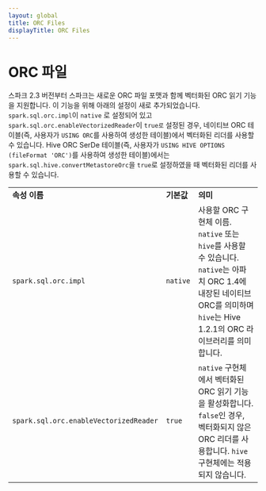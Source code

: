 ```yaml
---
layout: global
title: ORC Files
displayTitle: ORC Files
---
```


# **ORC 파일**

스파크 2.3 버전부터 스파크는 새로운 ORC 파일 포맷과 함께 벡터화된 ORC 읽기 기능을 지원합니다. 이 기능을 위해 아래의 설정이 새로 추가되었습니다. `spark.sql.orc.impl`이 `native` 로 설정되어 있고 `spark.sql.orc.enableVectorizedReader`이 `true로` 설정된 경우, 네이티브 ORC 테이블(즉, 사용자가 `USING ORC`를 사용하여 생성한 테이블)에서 벡터화된 리더를 사용할 수 있습니다. Hive ORC SerDe 테이블(즉, 사용자가 `USING HIVE OPTIONS (fileFormat 'ORC')`를 사용하여 생성한 테이블)에서는  `spark.sql.hive.convertMetastoreOrc`을 `true`로 설정하였을 때 벡터화된 리더를 사용할 수 있습니다.


<table>
  <tr>
   <td><strong>속성 이름</strong>
   </td>
   <td><strong>기본값</strong>
   </td>
   <td><strong>의미</strong>
   </td>
  </tr>
  <tr>
   <td><code>spark.sql.orc.impl</code>
   </td>
   <td><code>native</code>
   </td>
   <td>사용할 ORC 구현체 이름. <code>native</code> 또는 <code>hive</code>를 사용할 수 있습니다.  <code>native</code>는 아파치 ORC 1.4에 내장된 네이티브 ORC를 의미하며 <code>hive</code>는 Hive 1.2.1의 ORC 라이브러리를 의미합니다.
   </td>
  </tr>
  <tr>
   <td><code>spark.sql.orc.enableVectorizedReader</code>
   </td>
   <td><code>true</code>
   </td>
   <td><code>native</code> 구현체에서 벡터화된 ORC 읽기 기능을 활성화합니다.  <code>false</code>인 경우, 벡터화되지 않은 ORC 리더를 사용합니다. <code>hive </code>구현체에는 적용되지 않습니다.
   </td>
  </tr>
</table>